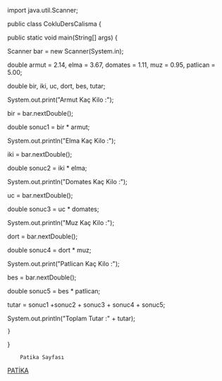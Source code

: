 import java.util.Scanner;

public class CokluDersCalisma {

public static void main(String[] args) {

Scanner bar = new Scanner(System.in);


double armut = 2.14, elma = 3.67, domates = 1.11, muz = 0.95, patlican = 5.00;
        
double bir, iki, uc, dort, bes, tutar;

System.out.print("Armut Kaç Kilo :");

bir = bar.nextDouble();

double sonuc1 = bir * armut;

System.out.println("Elma Kaç Kilo :");

iki = bar.nextDouble();

double sonuc2 = iki * elma;

System.out.println("Domates Kaç Kilo :");
        
uc = bar.nextDouble();

double sonuc3 = uc * domates;

System.out.println("Muz Kaç Kilo :");

dort = bar.nextDouble();

double sonuc4 = dort * muz;

System.out.print("Patlican Kaç Kilo :");

bes = bar.nextDouble();

double sonuc5 = bes * patlican;

tutar = sonuc1 +sonuc2 + sonuc3 + sonuc4 + sonuc5;

System.out.println("Toplam Tutar :" + tutar);
    
    }
}
        
        Patika Sayfası
[PATİKA](https://www.patika.dev.tr)